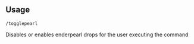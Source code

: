 ## Usage
```
/togglepearl
```
Disables or enables enderpearl drops for the user executing the command
